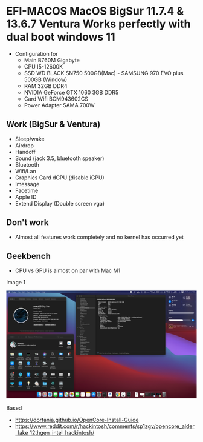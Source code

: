 # EFI-MACOS MacOS BigSur 11.7.4 & 13.6.7 Ventura Works perfectly with dual boot windows 11
- Configuration for 
  + Main B760M Gigabyte
  + CPU I5-12600K
  + SSD WD BLACK SN750 500GB(Mac) - SAMSUNG 970 EVO plus 500GB (Window)
  + RAM 32GB DDR4
  + NVIDIA GeForce GTX 1060 3GB DDR5
  + Card Wifi BCM943602CS 
  + Power Adapter SAMA 700W


## Work (BigSur & Ventura)
  + Sleep/wake
  + Airdrop
  + Handoff
  + Sound (jack 3.5, bluetooth speaker)
  + Bluetooth
  + Wifi/Lan
  + Graphics Card dGPU (disable iGPU)
  + Imessage
  + Facetime
  + Apple ID
  + Extend Display (Double screen vga)
  
## Don't work 
  + Almost all features work completely and no kernel has occurred yet
## Geekbench
  + CPU vs GPU is almost on par with Mac M1
    
  Image 1 
  
  ![alt text](https://github.com/vyvanhungbg/Hackintosh-EFI-MacOS-BigSur-for-PC-I5-12600K/blob/develop/image/img.png)

  
  Based
   + https://dortania.github.io/OpenCore-Install-Guide
   + https://www.reddit.com/r/hackintosh/comments/sp1zgv/opencore_alder_lake_12thgen_intel_hackintosh/
